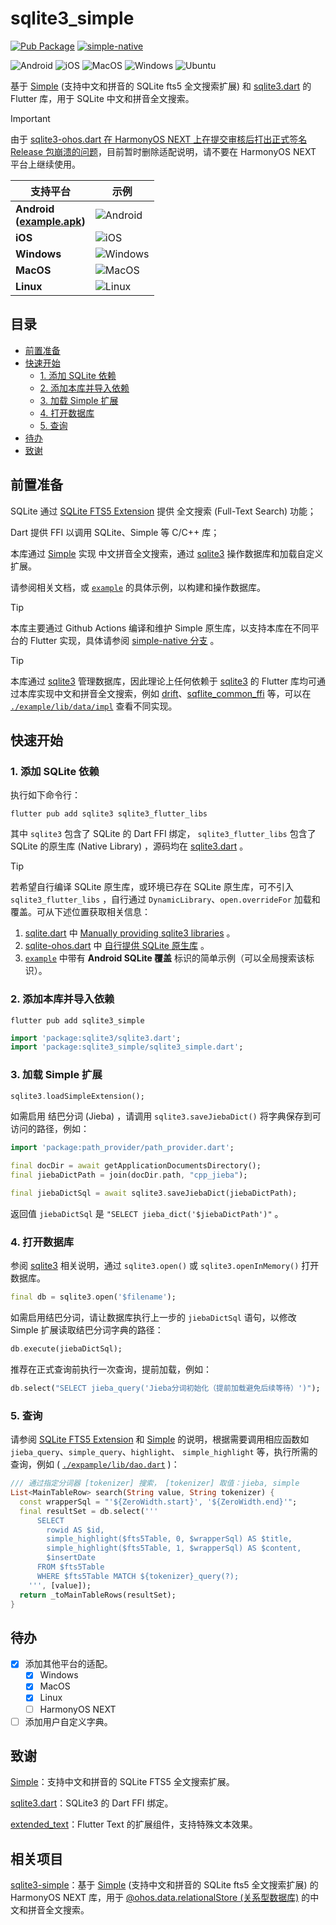 # sqlite3_simple

[![Pub Package](https://img.shields.io/pub/v/sqlite3_simple?style=for-the-badge&logo=flutter)](https://pub.dev/packages/sqlite3_simple)
[![simple-native](https://img.shields.io/github/actions/workflow/status/SageMik/sqlite3_simple/simple.yml?branch=simple-native&label=simple-native&style=for-the-badge&logo=github&logoColor=white)](https://github.com/SageMik/sqlite3_simple/tree/simple-native)

![Android](https://img.shields.io/badge/Android-3DDC84?style=for-the-badge&logo=android&logoColor=white)
![iOS](https://img.shields.io/badge/iOS-black?style=for-the-badge&logo=ios&logoColor=white)
![MacOS](https://img.shields.io/badge/MAC%20OS-black?style=for-the-badge&logo=apple&logoColor=white)
![Windows](https://img.shields.io/badge/Windows-0078d7?style=for-the-badge&logo=gitforwindows&logoColor=white)
![Ubuntu](https://img.shields.io/badge/Linux-FCC624?style=for-the-badge&logo=linux&logoColor=black)

基于 [Simple](https://github.com/wangfenjin/simple) (支持中文和拼音的 SQLite fts5 全文搜索扩展) 和 [sqlite3.dart](https://github.com/simolus3/sqlite3.dart) 的 Flutter 库，用于 SQLite 中文和拼音全文搜索。

> [!IMPORTANT]
>
> 由于 [sqlite3-ohos.dart 在 HarmonyOS NEXT 上在提交审核后打出正式签名 Release 包崩溃的问题](https://github.com/SageMik/sqlite3-ohos.dart/issues/1)，目前暂时删除适配说明，请不要在 HarmonyOS NEXT 平台上继续使用。

| 支持平台                                                                                                             | 示例                          |
|------------------------------------------------------------------------------------------------------------------|-----------------------------|
| **Android<br />([example.apk](https://github.com/SageMik/sqlite3_simple/releases/download/v1.0.5/example.apk))** | ![Android](img/android.png) |
| **iOS**                                                                                                          | ![iOS](img/ios.png)         |
| **Windows**                                                                                                      | ![Windows](img/windows.jpg) |
| **MacOS**                                                                                                        | ![MacOS](img/macos.png)     |
| **Linux**                                                                                                        | ![Linux](img/linux.png)     |

## 目录

- [前置准备](#前置准备)
- [快速开始](#快速开始)
  - [1. 添加 SQLite 依赖](#1-添加-sqlite-依赖)
  - [2. 添加本库并导入依赖](#2-添加本库并导入依赖)
  - [3. 加载 Simple 扩展](#3-加载-simple-扩展)
  - [4. 打开数据库](#4-打开数据库)
  - [5. 查询](#5-查询)
- [待办](#待办)
- [致谢](#致谢)

## 前置准备

SQLite 通过 [SQLite FTS5 Extension](https://sqlite.org/fts5.html) 提供 全文搜索 (Full-Text Search) 功能；

Dart 提供 FFI 以调用 SQLite、Simple 等 C/C++ 库；

本库通过 [Simple](https://github.com/wangfenjin/simple) 实现 中文拼音全文搜索，通过 [sqlite3](https://github.com/simolus3/sqlite3.dart/tree/main/sqlite3) 操作数据库和加载自定义扩展。

请参阅相关文档，或 [`example`](./example) 的具体示例，以构建和操作数据库。

> [!TIP]
>
> 本库主要通过 Github Actions 编译和维护 Simple 原生库，以支持本库在不同平台的 Flutter 实现，具体请参阅 [simple-native 分支](https://github.com/SageMik/sqlite3_simple/tree/simple-native) 。

> [!TIP]
>
> 本库通过 [sqlite3](https://github.com/simolus3/sqlite3.dart/tree/main/sqlite3) 管理数据库，因此理论上任何依赖于 [sqlite3](https://github.com/simolus3/sqlite3.dart/tree/main/sqlite3) 的 Flutter 库均可通过本库实现中文和拼音全文搜索，例如 [drift](https://github.com/simolus3/drift)、[sqflite_common_ffi](https://github.com/tekartik/sqflite/tree/master/sqflite_common_ffi) 等，可以在 [`./example/lib/data/impl`](./example/lib/data/impl) 查看不同实现。

## 快速开始

### 1. 添加 SQLite 依赖

执行如下命令行：

```shell
flutter pub add sqlite3 sqlite3_flutter_libs
```

其中 `sqlite3` 包含了 SQLite 的 Dart FFI 绑定， `sqlite3_flutter_libs` 包含了 SQLite 的原生库 (Native Library) ，源码均在 [sqlite3.dart](https://github.com/simolus3/sqlite3.dart) 。

> [!TIP]
>  
> 若希望自行编译 SQLite 原生库，或环境已存在 SQLite 原生库，可不引入 `sqlite3_flutter_libs` ，自行通过 `DynamicLibrary`、`open.overrideFor` 加载和覆盖。可从下述位置获取相关信息：
> 1. [sqlite.dart](https://github.com/simolus3/sqlite3.dart) 中 [Manually providing sqlite3 libraries](https://github.com/simolus3/sqlite3.dart/tree/main/sqlite3#manually-providing-sqlite3-libraries) 。
> 2. [sqlite-ohos.dart](https://github.com/SageMik/sqlite3-ohos.dart) 中 [自行提供 SQLite 原生库](https://github.com/SageMik/sqlite3-ohos.dart/tree/main/sqlite3#%E8%87%AA%E8%A1%8C%E6%8F%90%E4%BE%9B-sqlite-%E5%8E%9F%E7%94%9F%E5%BA%93) 。
> 3. [`example`](example) 中带有 **Android SQLite 覆盖** 标识的简单示例（可以全局搜索该标识）。

### 2. 添加本库并导入依赖

```shell
flutter pub add sqlite3_simple
```

```dart
import 'package:sqlite3/sqlite3.dart';
import 'package:sqlite3_simple/sqlite3_simple.dart';
```

### 3. 加载 Simple 扩展

```dart
sqlite3.loadSimpleExtension();
```

如需启用 结巴分词 (Jieba) ，请调用 `sqlite3.saveJiebaDict()` 将字典保存到可访问的路径，例如：

```dart
import 'package:path_provider/path_provider.dart';

final docDir = await getApplicationDocumentsDirectory();
final jiebaDictPath = join(docDir.path, "cpp_jieba");

final jiebaDictSql = await sqlite3.saveJiebaDict(jiebaDictPath);
```

返回值 `jiebaDictSql` 是 `"SELECT jieba_dict('$jiebaDictPath')"` 。

### 4. 打开数据库

参阅 [sqlite3](https://github.com/simolus3/sqlite3.dart/tree/main/sqlite3) 相关说明，通过 `sqlite3.open()` 或 `sqlite3.openInMemory()` 打开数据库。

```dart
final db = sqlite3.open('$filename');
```

如需启用结巴分词，请让数据库执行上一步的 `jiebaDictSql` 语句，以修改 Simple 扩展读取结巴分词字典的路径：

```dart
db.execute(jiebaDictSql);
```

推荐在正式查询前执行一次查询，提前加载，例如：

```dart
db.select("SELECT jieba_query('Jieba分词初始化（提前加载避免后续等待）')");
```

### 5. 查询

请参阅 [SQLite FTS5 Extension](https://sqlite.org/fts5.html) 和 [Simple](https://github.com/wangfenjin/simple) 的说明，根据需要调用相应函数如 `jieba_query`、`simple_query`、`highlight`、  `simple_highlight` 等，执行所需的查询，例如 (  [`./expample/lib/dao.dart`](./example/lib/dao.dart) )：

```dart
/// 通过指定分词器 [tokenizer] 搜索， [tokenizer] 取值：jieba, simple
List<MainTableRow> search(String value, String tokenizer) {
  const wrapperSql = "'${ZeroWidth.start}', '${ZeroWidth.end}'";
  final resultSet = db.select('''
      SELECT 
        rowid AS $id, 
        simple_highlight($fts5Table, 0, $wrapperSql) AS $title, 
        simple_highlight($fts5Table, 1, $wrapperSql) AS $content, 
        $insertDate 
      FROM $fts5Table 
      WHERE $fts5Table MATCH ${tokenizer}_query(?);
    ''', [value]);
  return _toMainTableRows(resultSet);
}
```

## 待办

- [X] 添加其他平台的适配。
  - [X] Windows
  - [X] MacOS
  - [X] Linux
  - [ ] HarmonyOS NEXT
- [ ] 添加用户自定义字典。

## 致谢

[Simple](https://github.com/wangfenjin/simple)：支持中文和拼音的 SQLite FTS5 全文搜索扩展。

[sqlite3.dart](https://github.com/simolus3/sqlite3.dart)：SQLite3 的 Dart FFI 绑定。

[extended_text](https://github.com/fluttercandies/extended_text)：Flutter Text 的扩展组件，支持特殊文本效果。

## 相关项目

[sqlite3-simple](https://github.com/SageMik/sqlite3_simple_ohos/tree/main/sqlite3_simple)：基于 [Simple](https://github.com/wangfenjin/simple) (支持中文和拼音的 SQLite fts5 全文搜索扩展) 的 HarmonyOS NEXT 库，用于 [@ohos.data.relationalStore (关系型数据库)](https://developer.huawei.com/consumer/cn/doc/harmonyos-references-V5/js-apis-data-relationalstore-V5?catalogVersion=V5) 的中文和拼音全文搜索。